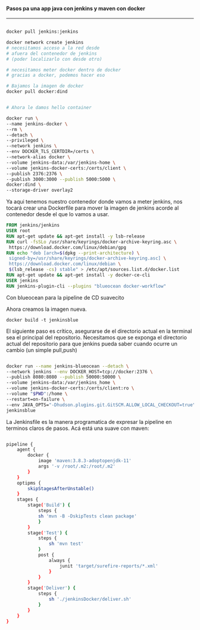 #### Pasos pa una app java con jenkins y maven con docker
---

```sh

docker pull jenkins:jenkins

docker network create jenkins
# necesitamos acceso a la red desde 
# afuera del contenedor de jenkins
# (poder localizarlo con desde otro)

# necesitamos meter docker dentro de docker
# gracias a docker, podemos hacer eso

# Bajamos la imagen de docker
docker pull docker:dind


# Ahora le damos hello container 

docker run \
--name jenkins-docker \
--rm \
--detach \
--privileged \
--network jenkins \
--env DOCKER_TLS_CERTDIR=/certs \
--network-alias docker \
--volume jenkins-data:/var/jenkins-home \
--volume jenkins-docker-certs:/certs/client \
--publish 2376:2376 \
--publish 3000:3000 --publish 5000:5000 \
docker:dind \
--storage-driver overlay2

```

Ya aqui tenemos nuestro contenedor donde vamos a meter jenkins, nos tocará crear una Dockerfile para mover la imagen de jenkins acorde al contenedor desde el que lo vamos a usar.

```Dockerfile
FROM jenkins/jenkins
USER root
RUN apt-get update && apt-get install -y lsb-release
RUN curl -fsSLo /usr/share/keyrings/docker-archive-keyring.asc \
 https://download.docker.com/linux/debian/gpg
RUN echo "deb [arch=$(dpkg --print-architecture) \
 signed-by=/usr/share/keyrings/docker-archive-keyring.asc] \
 https://download.docker.com/linux/debian \
 $(lsb_release -cs) stable" > /etc/apt/sources.list.d/docker.list
RUN apt-get update && apt-get install -y docker-ce-cli
USER jenkins
RUN jenkins-plugin-cli --plugins "blueocean docker-workflow"


```
Con blueocean para la pipeline de CD suavecito

Ahora creamos la imagen nueva.

`docker build -t jenkinsblue`

El siguiente paso es crítico, asegurarse de el directorio actual en la terminal sea el principal del repositorio. Necesitamos que se exponga el directorio actual del repositorio para que jenkins pueda saber cuando ocurre un cambio (un simple pull,push)


```bash

docker run --name jenkins-blueocean --detach \
--network jenkins --env DOCKER_HOST=tcp://docker:2376 \
--publish 8080:8080 --publish 50000:50000 \
--volume jenkins-data:/var/jenkins_home \
--volume jenkins-docker-certs:/certs/client:ro \
--volume "$PWD":/home \
--restart=on-failure \
--env JAVA_OPTS="-Dhudson.plugins.git.GitSCM.ALLOW_LOCAL_CHECKOUT=true" \
jenkinsblue


```


La Jenkinsfile es la manera programatica de expresar la pipeline en terminos claros de pasos. Acá está una suave con maven:

```bash

pipeline {
    agent {
		docker {
	    	image 'maven:3.8.3-adoptopenjdk-11'
	    	args '-v /root/.m2:/root/.m2'
		}
    }
	optipms {
		skipStagesAfterUnstable()
	}
    stages {
		stage('Build') {
			steps {
			sh 'mvn -B -DskipTests clean package'
	    	}
		}
		stage('Test') {
			steps {
				sh 'mvn test'
	    	}
			post {
				always {
					junit 'target/surefire-reports/*.xml'
				}
			}
		}
		stage('Deliver') {
			steps {
				sh './jenkinsDocker/deliver.sh'
			}
		}
    }
}
```